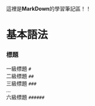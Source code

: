 這裡是**MarkDown**的學習筆記區！！

# 基本語法

### 標題

一級標題 `#`
<br>
二級標題 `##`
<br>
三級標題 `###`
<br>
...
<br>
六級標題 `######`

